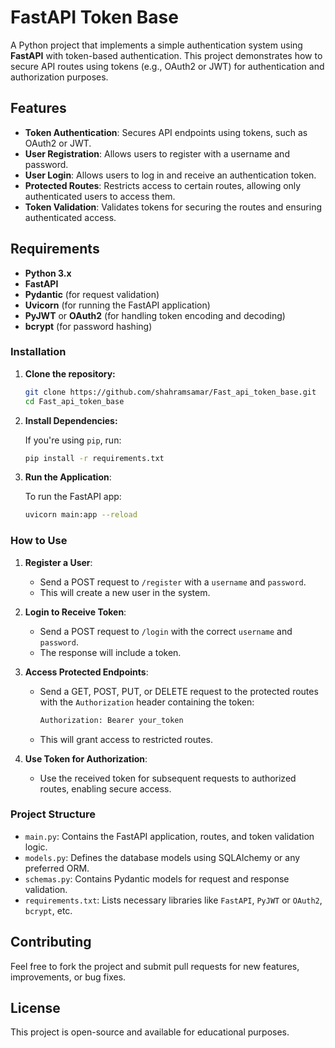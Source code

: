 # FastAPI Token Base

A Python project that implements a simple authentication system using **FastAPI** with token-based authentication. This project demonstrates how to secure API routes using tokens (e.g., OAuth2 or JWT) for authentication and authorization purposes.

## Features

- **Token Authentication**: Secures API endpoints using tokens, such as OAuth2 or JWT.
- **User Registration**: Allows users to register with a username and password.
- **User Login**: Allows users to log in and receive an authentication token.
- **Protected Routes**: Restricts access to certain routes, allowing only authenticated users to access them.
- **Token Validation**: Validates tokens for securing the routes and ensuring authenticated access.

## Requirements

- **Python 3.x**
- **FastAPI**
- **Pydantic** (for request validation)
- **Uvicorn** (for running the FastAPI application)
- **PyJWT** or **OAuth2** (for handling token encoding and decoding)
- **bcrypt** (for password hashing)

### Installation

1. **Clone the repository:**

    ```bash
    git clone https://github.com/shahramsamar/Fast_api_token_base.git
    cd Fast_api_token_base
    ```

2. **Install Dependencies:**

    If you're using `pip`, run:

    ```bash
    pip install -r requirements.txt
    ```

3. **Run the Application**:

    To run the FastAPI app:

    ```bash
    uvicorn main:app --reload
    ```

### How to Use

1. **Register a User**: 
   - Send a POST request to `/register` with a `username` and `password`.
   - This will create a new user in the system.

2. **Login to Receive Token**:
   - Send a POST request to `/login` with the correct `username` and `password`.
   - The response will include a token.

3. **Access Protected Endpoints**:
   - Send a GET, POST, PUT, or DELETE request to the protected routes with the `Authorization` header containing the token:
     ```bash
     Authorization: Bearer your_token
     ```
   - This will grant access to restricted routes.

4. **Use Token for Authorization**:
   - Use the received token for subsequent requests to authorized routes, enabling secure access.

### Project Structure

- `main.py`: Contains the FastAPI application, routes, and token validation logic.
- `models.py`: Defines the database models using SQLAlchemy or any preferred ORM.
- `schemas.py`: Contains Pydantic models for request and response validation.
- `requirements.txt`: Lists necessary libraries like `FastAPI`, `PyJWT` or `OAuth2`, `bcrypt`, etc.

## Contributing

Feel free to fork the project and submit pull requests for new features, improvements, or bug fixes.

## License

This project is open-source and available for educational purposes.
